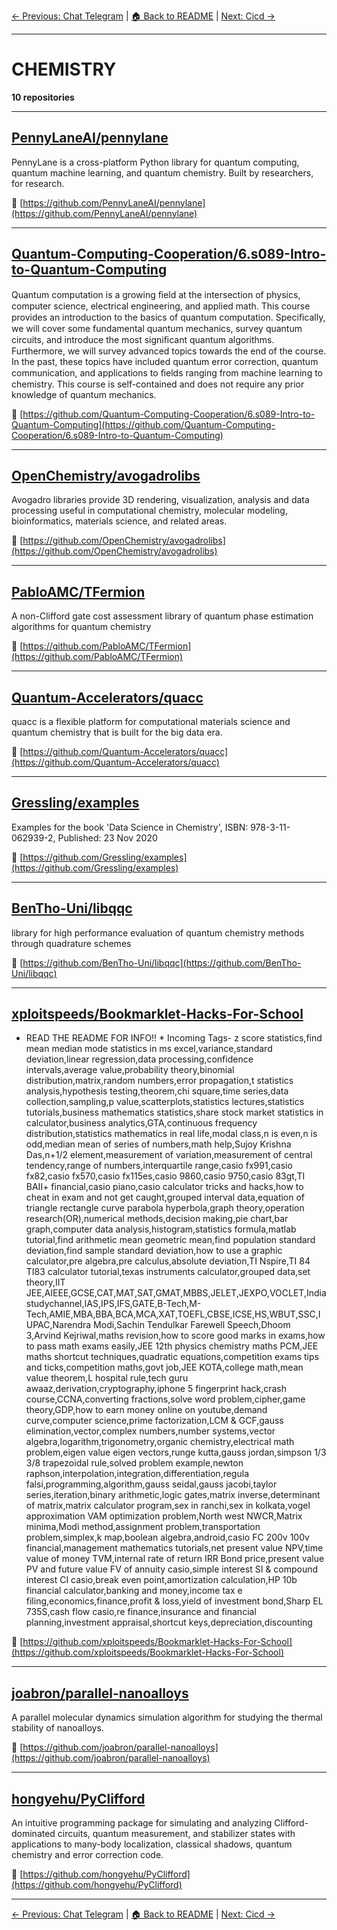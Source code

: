[← Previous: Chat Telegram](chat-telegram.txt) | [🏠 Back to README](../README.md) | [Next: Cicd →](cicd.txt)

---

# CHEMISTRY

**10 repositories**

---

## [PennyLaneAI/pennylane](https://github.com/PennyLaneAI/pennylane)

PennyLane is a cross-platform Python library for quantum computing, quantum machine learning, and quantum chemistry. Built by researchers, for research.

🔗 [https://github.com/PennyLaneAI/pennylane](https://github.com/PennyLaneAI/pennylane)

---

## [Quantum-Computing-Cooperation/6.s089-Intro-to-Quantum-Computing](https://github.com/Quantum-Computing-Cooperation/6.s089-Intro-to-Quantum-Computing)

Quantum computation is a growing ﬁeld at the intersection of physics, computer science, electrical engineering, and applied math. This course provides an introduction to the basics of quantum computation. Speciﬁcally, we will cover some fundamental quantum mechanics, survey quantum circuits, and introduce the most signiﬁcant quantum algorithms. Furthermore, we will survey advanced topics towards the end of the course. In the past, these topics have included quantum error correction, quantum communication, and applications to ﬁelds ranging from machine learning to chemistry. This course is self-contained and does not require any prior knowledge of quantum mechanics.

🔗 [https://github.com/Quantum-Computing-Cooperation/6.s089-Intro-to-Quantum-Computing](https://github.com/Quantum-Computing-Cooperation/6.s089-Intro-to-Quantum-Computing)

---

## [OpenChemistry/avogadrolibs](https://github.com/OpenChemistry/avogadrolibs)

Avogadro libraries provide 3D rendering, visualization, analysis and data processing useful in computational chemistry, molecular modeling, bioinformatics, materials science, and related areas.

🔗 [https://github.com/OpenChemistry/avogadrolibs](https://github.com/OpenChemistry/avogadrolibs)

---

## [PabloAMC/TFermion](https://github.com/PabloAMC/TFermion)

A non-Clifford gate cost assessment library of quantum phase estimation algorithms for quantum chemistry

🔗 [https://github.com/PabloAMC/TFermion](https://github.com/PabloAMC/TFermion)

---

## [Quantum-Accelerators/quacc](https://github.com/Quantum-Accelerators/quacc)

quacc is a flexible platform for computational materials science and quantum chemistry that is built for the big data era.

🔗 [https://github.com/Quantum-Accelerators/quacc](https://github.com/Quantum-Accelerators/quacc)

---

## [Gressling/examples](https://github.com/Gressling/examples)

Examples for the book 'Data Science in Chemistry', ISBN: 978-3-11-062939-2, Published: 23 Nov 2020

🔗 [https://github.com/Gressling/examples](https://github.com/Gressling/examples)

---

## [BenTho-Uni/libqqc](https://github.com/BenTho-Uni/libqqc)

library for high performance evaluation of quantum chemistry methods through quadrature schemes

🔗 [https://github.com/BenTho-Uni/libqqc](https://github.com/BenTho-Uni/libqqc)

---

## [xploitspeeds/Bookmarklet-Hacks-For-School](https://github.com/xploitspeeds/Bookmarklet-Hacks-For-School)

* READ THE README FOR INFO!! * Incoming Tags- z score statistics,find mean median mode statistics in ms excel,variance,standard deviation,linear regression,data processing,confidence  intervals,average value,probability theory,binomial distribution,matrix,random numbers,error propagation,t statistics analysis,hypothesis testing,theorem,chi square,time series,data collection,sampling,p value,scatterplots,statistics lectures,statistics tutorials,business mathematics statistics,share stock market statistics in calculator,business analytics,GTA,continuous frequency distribution,statistics mathematics in real life,modal class,n is even,n is odd,median mean of series of numbers,math help,Sujoy Krishna Das,n+1/2 element,measurement of variation,measurement of central tendency,range of numbers,interquartile range,casio fx991,casio fx82,casio fx570,casio fx115es,casio 9860,casio 9750,casio 83gt,TI BAII+ financial,casio piano,casio calculator tricks and hacks,how to cheat in exam and not get caught,grouped interval data,equation of triangle rectangle curve parabola hyperbola,graph theory,operation research(OR),numerical methods,decision making,pie chart,bar graph,computer data analysis,histogram,statistics formula,matlab tutorial,find arithmetic mean geometric mean,find population standard deviation,find sample standard deviation,how to use a graphic calculator,pre algebra,pre calculus,absolute deviation,TI Nspire,TI 84 TI83 calculator tutorial,texas instruments calculator,grouped data,set theory,IIT JEE,AIEEE,GCSE,CAT,MAT,SAT,GMAT,MBBS,JELET,JEXPO,VOCLET,Indiastudychannel,IAS,IPS,IFS,GATE,B-Tech,M-Tech,AMIE,MBA,BBA,BCA,MCA,XAT,TOEFL,CBSE,ICSE,HS,WBUT,SSC,IUPAC,Narendra Modi,Sachin Tendulkar Farewell Speech,Dhoom 3,Arvind Kejriwal,maths revision,how to score good marks in exams,how to pass math exams easily,JEE 12th physics chemistry maths PCM,JEE maths shortcut techniques,quadratic equations,competition exams tips and ticks,competition maths,govt job,JEE KOTA,college math,mean value theorem,L hospital rule,tech guru awaaz,derivation,cryptography,iphone 5 fingerprint hack,crash course,CCNA,converting fractions,solve word problem,cipher,game theory,GDP,how to earn money online on youtube,demand curve,computer science,prime factorization,LCM & GCF,gauss elimination,vector,complex numbers,number systems,vector algebra,logarithm,trigonometry,organic chemistry,electrical math problem,eigen value eigen vectors,runge kutta,gauss jordan,simpson 1/3 3/8 trapezoidal rule,solved problem example,newton raphson,interpolation,integration,differentiation,regula falsi,programming,algorithm,gauss seidal,gauss jacobi,taylor series,iteration,binary arithmetic,logic gates,matrix inverse,determinant of matrix,matrix calculator program,sex in ranchi,sex in kolkata,vogel approximation VAM optimization problem,North west NWCR,Matrix minima,Modi method,assignment problem,transportation problem,simplex,k map,boolean algebra,android,casio FC 200v 100v financial,management mathematics tutorials,net present value NPV,time value of money TVM,internal rate of return IRR Bond price,present value PV and future value FV of annuity casio,simple interest SI & compound interest CI casio,break even point,amortization calculation,HP 10b financial calculator,banking and money,income tax e filing,economics,finance,profit & loss,yield of investment bond,Sharp EL 735S,cash flow casio,re finance,insurance and financial planning,investment appraisal,shortcut keys,depreciation,discounting

🔗 [https://github.com/xploitspeeds/Bookmarklet-Hacks-For-School](https://github.com/xploitspeeds/Bookmarklet-Hacks-For-School)

---

## [joabron/parallel-nanoalloys](https://github.com/joabron/parallel-nanoalloys)

A parallel molecular dynamics simulation algorithm for studying the thermal stability of nanoalloys.

🔗 [https://github.com/joabron/parallel-nanoalloys](https://github.com/joabron/parallel-nanoalloys)

---

## [hongyehu/PyClifford](https://github.com/hongyehu/PyClifford)

An intuitive programming package for simulating and analyzing Clifford-dominated circuits, quantum measurement, and stabilizer states with applications to many-body localization, classical shadows, quantum chemistry and error correction code.

🔗 [https://github.com/hongyehu/PyClifford](https://github.com/hongyehu/PyClifford)

---


[← Previous: Chat Telegram](chat-telegram.txt) | [🏠 Back to README](../README.md) | [Next: Cicd →](cicd.txt)
